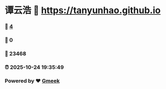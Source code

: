 # 谭云浩 :link: https://tanyunhao.github.io 
### :page_facing_up: [4](https://tanyunhao.github.io/tag.html) 
### :speech_balloon: 0 
### :hibiscus: 23468 
### :alarm_clock: 2025-10-24 19:35:49 
### Powered by :heart: [Gmeek](https://github.com/Meekdai/Gmeek)
